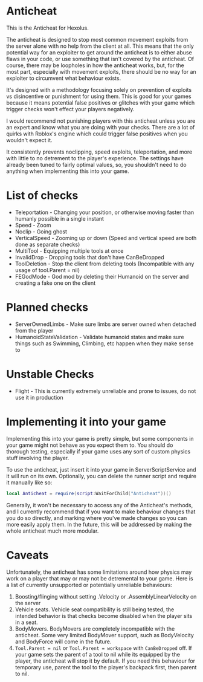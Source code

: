 # Anticheat
This is the Anticheat for Hexolus.

The anticheat is designed to stop most common movement exploits from the server alone with no help from the client at all.
This means that the only potential way for an exploiter to get around the anticheat is to either abuse flaws in your code, or use something that isn't covered by the anticheat.
Of course, there may be loopholes in how the anticheat works, but, for the most part, especially with movement exploits, there should be no way for an exploiter to circumvent what behaviour exists.

It's designed with a methodology focusing solely on prevention of exploits vs disincentive or punishment for using them.
This is good for your games because it means potential false positives or glitches with your game which trigger checks won't effect your players negatively.

I would recommend not punishing players with this anticheat unless you are an expert and know what you are doing with your checks.
There are a lot of quirks with Roblox's engine which could trigger false positives when you wouldn't expect it.

It consistently prevents noclipping, speed exploits, teleportation, and more with little to no detrement to the player's experience.
The settings have already been tuned to fairly optimal values, so, you shouldn't need to do anything when implementing this into your game.

# List of checks
* Teleportation - Changing your position, or otherwise moving faster than humanly possible in a single instant
* Speed - Zoom
* Noclip - Going ghost
* VerticalSpeed - Zooming up or down (Speed and vertical speed are both done as separate checks)
* MultiTool - Equipping multiple tools at once
* InvalidDrop - Dropping tools that don't have CanBeDropped
* ToolDeletion - Stop the client from deleting tools (Incompatible with any usage of tool.Parent = nil)
* FEGodMode - God mod by deleting their Humanoid on the server and creating a fake one on the client

# Planned checks
* ServerOwnedLimbs - Make sure limbs are server owned when detached from the player
* HumanoidStateValidation - Validate humanoid states and make sure things such as Swimming, Climbing, etc happen when they make sense to

# Unstable Checks
* Flight - This is currently extremely unreliable and prone to issues, do not use it in production

# Implementing it into your game
Implementing this into your game is pretty simple, but some components in your game might not behave as you expect them to. You should do thorough testing, especially if your game uses any sort of custom physics stuff involving the player.

To use the anticheat, just insert it into your game in ServerScriptService and it will run on its own.
Optionally, you can delete the runner script and require it manually like so:
```lua
local Anticheat = require(script:WaitForChild("Anticheat"))()
```

Generally, it won't be necessary to access any of the Anticheat's methods, and I currently recommend that if you want to make behaviour changes that you do so directly, and marking where you've made changes so you can more easily apply them. In the future, this will be addressed by making the whole anticheat much more modular.

# Caveats
Unfortunately, the anticheat has some limitations around how physics may work on a player that may or may not be detremental to your game.
Here is a list of currently unsupported or potentially unreliable behaviours:
1. Boosting/flinging without setting .Velocity or .AssemblyLinearVelocity on the server
2. Vehicle seats. Vehicle seat compatibility is still being tested, the intended behavior is that checks become disabled when the player sits in a seat.
3. BodyMovers. BodyMovers are completely incompatible with the anticheat. Some very limited BodyMover support, such as BodyVelocity and BodyForce will come in the future.
4. `Tool.Parent = nil` or `Tool.Parent = workspace` with `CanBeDropped` off. If your game sets the parent of a tool to nil while its equipped by the player, the anticheat will stop it by default. If you need this behaviour for temporary use, parent the tool to the player's backpack first, then parent to nil.